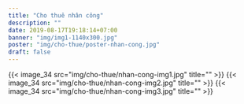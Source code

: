 ```yaml
---
title: "Cho thuê nhân công"
description: ""
date: 2019-08-17T19:18:14+07:00
banner: "img/img1-1140x300.jpg"
poster: "img/cho-thue/poster-nhan-cong.jpg"
draft: false
---
```


<div class="row text-center">
    {{< image_34 src="img/cho-thue/nhan-cong-img1.jpg" title="" >}}
    {{< image_34 src="img/cho-thue/nhan-cong-img2.jpg" title="" >}}
    {{< image_34 src="img/cho-thue/nhan-cong-img3.jpg" title="" >}}
</div>